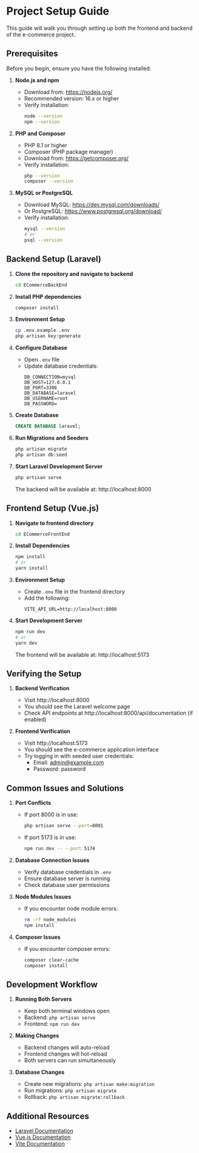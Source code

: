 # Project Setup Guide

This guide will walk you through setting up both the frontend and backend of the e-commerce project.

## Prerequisites

Before you begin, ensure you have the following installed:

1. **Node.js and npm**
   - Download from: https://nodejs.org/
   - Recommended version: 16.x or higher
   - Verify installation:
     ```bash
     node --version
     npm --version
     ```

2. **PHP and Composer**
   - PHP 8.1 or higher
   - Composer (PHP package manager)
   - Download from: https://getcomposer.org/
   - Verify installation:
     ```bash
     php --version
     composer --version
     ```

3. **MySQL or PostgreSQL**
   - Download MySQL: https://dev.mysql.com/downloads/
   - Or PostgreSQL: https://www.postgresql.org/download/
   - Verify installation:
     ```bash
     mysql --version
     # or
     psql --version
     ```

## Backend Setup (Laravel)

1. **Clone the repository and navigate to backend**
   ```bash
   cd ECommerceBackEnd
   ```

2. **Install PHP dependencies**
   ```bash
   composer install
   ```

3. **Environment Setup**
   ```bash
   cp .env.example .env
   php artisan key:generate
   ```

4. **Configure Database**
   - Open `.env` file
   - Update database credentials:
     ```
     DB_CONNECTION=mysql
     DB_HOST=127.0.0.1
     DB_PORT=3306
     DB_DATABASE=laravel
     DB_USERNAME=root
     DB_PASSWORD=
     ```

5. **Create Database**
   ```sql
   CREATE DATABASE laravel;
   ```

6. **Run Migrations and Seeders**
   ```bash
   php artisan migrate
   php artisan db:seed
   ```

7. **Start Laravel Development Server**
   ```bash
   php artisan serve
   ```
   The backend will be available at: http://localhost:8000

## Frontend Setup (Vue.js)

1. **Navigate to frontend directory**
   ```bash
   cd ECommerceFrontEnd
   ```

2. **Install Dependencies**
   ```bash
   npm install
   # or
   yarn install
   ```

3. **Environment Setup**
   - Create `.env` file in the frontend directory
   - Add the following:
     ```
     VITE_API_URL=http://localhost:8000
     ```

4. **Start Development Server**
   ```bash
   npm run dev
   # or
   yarn dev
   ```
   The frontend will be available at: http://localhost:5173

## Verifying the Setup

1. **Backend Verification**
   - Visit http://localhost:8000
   - You should see the Laravel welcome page
   - Check API endpoints at http://localhost:8000/api/documentation (if enabled)

2. **Frontend Verification**
   - Visit http://localhost:5173
   - You should see the e-commerce application interface
   - Try logging in with seeded user credentials:
     - Email: admin@example.com
     - Password: password

## Common Issues and Solutions

1. **Port Conflicts**
   - If port 8000 is in use:
     ```bash
     php artisan serve --port=8001
     ```
   - If port 5173 is in use:
     ```bash
     npm run dev -- --port 5174
     ```

2. **Database Connection Issues**
   - Verify database credentials in `.env`
   - Ensure database server is running
   - Check database user permissions

3. **Node Modules Issues**
   - If you encounter node module errors:
     ```bash
     rm -rf node_modules
     npm install
     ```

4. **Composer Issues**
   - If you encounter composer errors:
     ```bash
     composer clear-cache
     composer install
     ```

## Development Workflow

1. **Running Both Servers**
   - Keep both terminal windows open
   - Backend: `php artisan serve`
   - Frontend: `npm run dev`

2. **Making Changes**
   - Backend changes will auto-reload
   - Frontend changes will hot-reload
   - Both servers can run simultaneously

3. **Database Changes**
   - Create new migrations: `php artisan make:migration`
   - Run migrations: `php artisan migrate`
   - Rollback: `php artisan migrate:rollback`

## Additional Resources

- [Laravel Documentation](https://laravel.com/docs)
- [Vue.js Documentation](https://vuejs.org/guide/introduction.html)
- [Vite Documentation](https://vitejs.dev/guide/) 